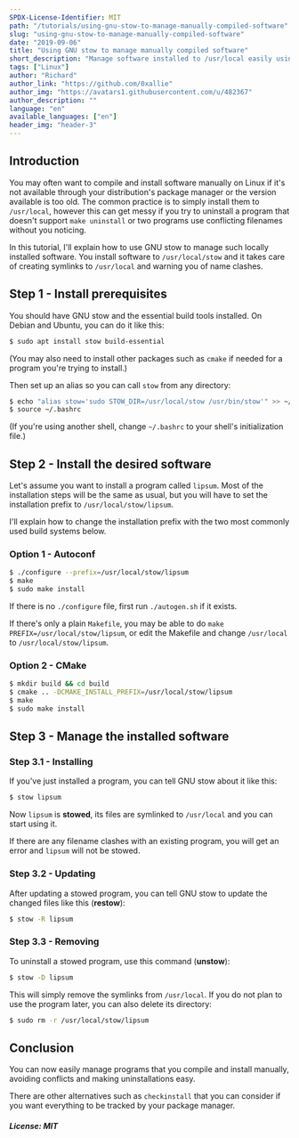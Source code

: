 ```yaml
---
SPDX-License-Identifier: MIT
path: "/tutorials/using-gnu-stow-to-manage-manually-compiled-software"
slug: "using-gnu-stow-to-manage-manually-compiled-software"
date: "2019-09-06"
title: "Using GNU stow to manage manually compiled software"
short_description: "Manage software installed to /usr/local easily using GNU stow"
tags: ["Linux"]
author: "Richard"
author_link: "https://github.com/0xallie"
author_img: "https://avatars1.githubusercontent.com/u/482367"
author_description: ""
language: "en"
available_languages: ["en"]
header_img: "header-3"
---
```


## Introduction

You may often want to compile and install software manually on Linux if it's not available through your distribution's package manager or the version available is too old. The common practice is to simply install them to `/usr/local`, however this can get messy if you try to uninstall a program that doesn't support `make uninstall` or two programs use conflicting filenames without you noticing.

In this tutorial, I'll explain how to use GNU stow to manage such locally installed software. You install software to `/usr/local/stow` and it takes care of creating symlinks to `/usr/local` and warning you of name clashes.

## Step 1 - Install prerequisites

You should have GNU stow and the essential build tools installed. On Debian and Ubuntu, you can do it like this:

```sh
$ sudo apt install stow build-essential
```

(You may also need to install other packages such as `cmake` if needed for a program you're trying to install.)

Then set up an alias so you can call `stow` from any directory:

```sh
$ echo "alias stow='sudo STOW_DIR=/usr/local/stow /usr/bin/stow'" >> ~/.bashrc
$ source ~/.bashrc
```

(If you're using another shell, change `~/.bashrc` to your shell's initialization file.)

## Step 2 - Install the desired software

Let's assume you want to install a program called `lipsum`. Most of the installation steps will be the same as usual, but you will have to set the installation prefix to `/usr/local/stow/lipsum`.

I'll explain how to change the installation prefix with the two most commonly used build systems below.

### Option 1 - Autoconf

```sh
$ ./configure --prefix=/usr/local/stow/lipsum
$ make
$ sudo make install
```

If there is no `./configure` file, first run `./autogen.sh` if it exists.

If there's only a plain `Makefile`, you may be able to do `make PREFIX=/usr/local/stow/lipsum`, or edit the Makefile and change `/usr/local` to `/usr/local/stow/lipsum`.

### Option 2 - CMake

```sh
$ mkdir build && cd build
$ cmake .. -DCMAKE_INSTALL_PREFIX=/usr/local/stow/lipsum
$ make
$ sudo make install
```

## Step 3 - Manage the installed software

### Step 3.1 - Installing

If you've just installed a program, you can tell GNU stow about it like this:

```sh
$ stow lipsum
```

Now `lipsum` is **stowed**, its files are symlinked to `/usr/local` and you can start using it.

If there are any filename clashes with an existing program, you will get an error and `lipsum` will not be stowed.

### Step 3.2 - Updating

After updating a stowed program, you can tell GNU stow to update the changed files like this (**restow**):

```sh
$ stow -R lipsum
```

### Step 3.3 - Removing

To uninstall a stowed program, use this command (**unstow**):

```sh
$ stow -D lipsum
```

This will simply remove the symlinks from `/usr/local`. If you do not plan to use the program later, you can also delete its directory:

```sh
$ sudo rm -r /usr/local/stow/lipsum
```

## Conclusion

You can now easily manage programs that you compile and install manually, avoiding conflicts and making uninstallations easy.

There are other alternatives such as `checkinstall` that you can consider if you want everything to be tracked by your package manager.

##### License: MIT

<!--

Contributor's Certificate of Origin

By making a contribution to this project, I certify that:

(a) The contribution was created in whole or in part by me and I have
    the right to submit it under the license indicated in the file; or

(b) The contribution is based upon previous work that, to the best of my
    knowledge, is covered under an appropriate license and I have the
    right under that license to submit that work with modifications,
    whether created in whole or in part by me, under the same license
    (unless I am permitted to submit under a different license), as
    indicated in the file; or

(c) The contribution was provided directly to me by some other person
    who certified (a), (b) or (c) and I have not modified it.

(d) I understand and agree that this project and the contribution are
    public and that a record of the contribution (including all personal
    information I submit with it, including my sign-off) is maintained
    indefinitely and may be redistributed consistent with this project
    or the license(s) involved.

Signed-off-by: Richard <nyuszika7h@gmail.com>

-->
